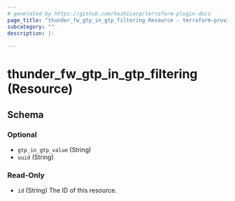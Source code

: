 ```yaml
---
# generated by https://github.com/hashicorp/terraform-plugin-docs
page_title: "thunder_fw_gtp_in_gtp_filtering Resource - terraform-provider-thunder"
subcategory: ""
description: |-
  
---
```


# thunder_fw_gtp_in_gtp_filtering (Resource)





<!-- schema generated by tfplugindocs -->
## Schema

### Optional

- `gtp_in_gtp_value` (String)
- `uuid` (String)

### Read-Only

- `id` (String) The ID of this resource.


